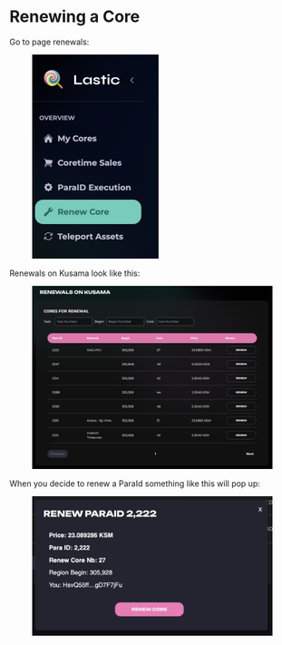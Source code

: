 # Renewing a Core

Go to page renewals:

<figure><img src="../.gitbook/assets/Screenshot 2024-07-01 at 19.40.33.png" alt="" width="223"><figcaption></figcaption></figure>

Renewals on Kusama look like this:

<figure><img src="../.gitbook/assets/Screenshot 2024-07-01 at 19.39.25.png" alt=""><figcaption></figcaption></figure>

When you decide to renew a ParaId something like this will pop up:

<figure><img src="../.gitbook/assets/Screenshot 2024-07-01 at 19.41.11.png" alt=""><figcaption></figcaption></figure>

